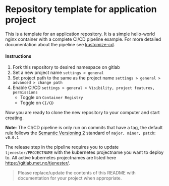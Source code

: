 # Repository template for application project

This is a template for an application repository. It is a simple hello-world nginx container with a complete CI/CD pipeline example. For more detailed documentation about the pipeline see [kustomize-cd](https://gitlab.met.no/k8s/tools/kustomize-cd).

#### Instructions

1. Fork this repository to desired namespace on gitlab
2. Set a new project name
    `settings > general`
3. Set project path to the same as the project name
    `settings > general > advanced > change path`
4. Enable CI/CD
    `settings > general > Visibility, project features, permissions`
    * Toggle on `Container Registry`
    * Toggle on `CI/CD`

Now you are ready to clone the new repository to your computer and start creating.

**Note**: The CI/CD pipeline is only run on commits that have a tag, the default rule follows the [Semantic Versioning 2](https://semver.org/) standard of `major, minor, patch`: `v0.0.1`

The release step in the pipeline requires you to update `tjenester/PROJECTNAME` with the kubernetes projectname you want to deploy to. All active kubernetes projectnames are listed here https://gitlab.met.no/tjenester/.
> Please replace/update the contents of this README with documentation for your project when appropriate.
